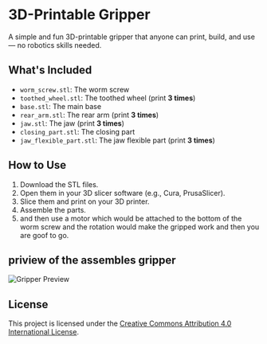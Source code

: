 # 3D-Printable Gripper

A simple and fun 3D-printable gripper that anyone can print, build, and use — no robotics skills needed.

## What's Included

- `worm_screw.stl`: The worm screw
- `toothed_wheel.stl`: The toothed wheel (print **3 times**)
- `base.stl`: The main base
- `rear_arm.stl`: The rear arm (print **3 times**)
- `jaw.stl`: The jaw (print **3 times**)
- `closing_part.stl`: The closing part
- `jaw_flexible_part.stl`: The jaw flexible part (print **3 times**)

## How to Use

1. Download the STL files.
2. Open them in your 3D slicer software (e.g., Cura, PrusaSlicer).
3. Slice them and print on your 3D printer.
4. Assemble the parts.
5. and then use a motor which would be attached to the  bottom of the worm screw and the rotation would make the gripped work and then you are goof to go.

## priview of the assembles gripper
![Gripper Preview](gripper_image1.jpg)

## License

This project is licensed under the [Creative Commons Attribution 4.0 International License](https://creativecommons.org/licenses/by/4.0/).

